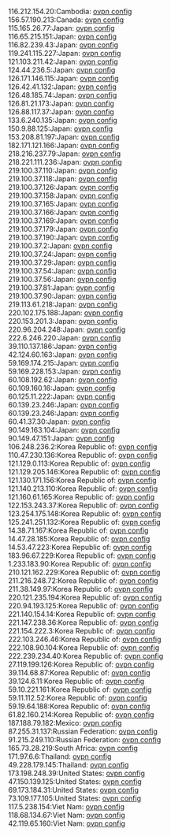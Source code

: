 116.212.154.20:Cambodia: [ovpn config](vpn/116_212_154_20.ovpn)  
156.57.190.213:Canada: [ovpn config](vpn/156_57_190_213.ovpn)  
115.165.26.77:Japan: [ovpn config](vpn/115_165_26_77.ovpn)  
116.65.215.151:Japan: [ovpn config](vpn/116_65_215_151.ovpn)  
116.82.239.43:Japan: [ovpn config](vpn/116_82_239_43.ovpn)  
119.241.115.227:Japan: [ovpn config](vpn/119_241_115_227.ovpn)  
121.103.211.42:Japan: [ovpn config](vpn/121_103_211_42.ovpn)  
124.44.236.5:Japan: [ovpn config](vpn/124_44_236_5.ovpn)  
126.171.146.115:Japan: [ovpn config](vpn/126_171_146_115.ovpn)  
126.42.41.132:Japan: [ovpn config](vpn/126_42_41_132.ovpn)  
126.48.185.74:Japan: [ovpn config](vpn/126_48_185_74.ovpn)  
126.81.21.173:Japan: [ovpn config](vpn/126_81_21_173.ovpn)  
126.88.117.37:Japan: [ovpn config](vpn/126_88_117_37.ovpn)  
133.6.240.135:Japan: [ovpn config](vpn/133_6_240_135.ovpn)  
150.9.88.125:Japan: [ovpn config](vpn/150_9_88_125.ovpn)  
153.208.81.197:Japan: [ovpn config](vpn/153_208_81_197.ovpn)  
182.171.121.166:Japan: [ovpn config](vpn/182_171_121_166.ovpn)  
218.216.237.79:Japan: [ovpn config](vpn/218_216_237_79.ovpn)  
218.221.111.236:Japan: [ovpn config](vpn/218_221_111_236.ovpn)  
219.100.37.110:Japan: [ovpn config](vpn/219_100_37_110.ovpn)  
219.100.37.118:Japan: [ovpn config](vpn/219_100_37_118.ovpn)  
219.100.37.126:Japan: [ovpn config](vpn/219_100_37_126.ovpn)  
219.100.37.158:Japan: [ovpn config](vpn/219_100_37_158.ovpn)  
219.100.37.165:Japan: [ovpn config](vpn/219_100_37_165.ovpn)  
219.100.37.166:Japan: [ovpn config](vpn/219_100_37_166.ovpn)  
219.100.37.169:Japan: [ovpn config](vpn/219_100_37_169.ovpn)  
219.100.37.179:Japan: [ovpn config](vpn/219_100_37_179.ovpn)  
219.100.37.190:Japan: [ovpn config](vpn/219_100_37_190.ovpn)  
219.100.37.2:Japan: [ovpn config](vpn/219_100_37_2.ovpn)  
219.100.37.24:Japan: [ovpn config](vpn/219_100_37_24.ovpn)  
219.100.37.29:Japan: [ovpn config](vpn/219_100_37_29.ovpn)  
219.100.37.54:Japan: [ovpn config](vpn/219_100_37_54.ovpn)  
219.100.37.56:Japan: [ovpn config](vpn/219_100_37_56.ovpn)  
219.100.37.81:Japan: [ovpn config](vpn/219_100_37_81.ovpn)  
219.100.37.90:Japan: [ovpn config](vpn/219_100_37_90.ovpn)  
219.113.61.218:Japan: [ovpn config](vpn/219_113_61_218.ovpn)  
220.102.175.188:Japan: [ovpn config](vpn/220_102_175_188.ovpn)  
220.153.201.3:Japan: [ovpn config](vpn/220_153_201_3.ovpn)  
220.96.204.248:Japan: [ovpn config](vpn/220_96_204_248.ovpn)  
222.6.246.220:Japan: [ovpn config](vpn/222_6_246_220.ovpn)  
39.110.137.186:Japan: [ovpn config](vpn/39_110_137_186.ovpn)  
42.124.60.163:Japan: [ovpn config](vpn/42_124_60_163.ovpn)  
59.169.174.215:Japan: [ovpn config](vpn/59_169_174_215.ovpn)  
59.169.228.153:Japan: [ovpn config](vpn/59_169_228_153.ovpn)  
60.108.192.62:Japan: [ovpn config](vpn/60_108_192_62.ovpn)  
60.109.160.16:Japan: [ovpn config](vpn/60_109_160_16.ovpn)  
60.125.11.222:Japan: [ovpn config](vpn/60_125_11_222.ovpn)  
60.139.23.246:Japan: [ovpn config](vpn/60_139_23_246.ovpn)  
60.139.23.246:Japan: [ovpn config](vpn/60_139_23_246.ovpn)  
60.41.37.30:Japan: [ovpn config](vpn/60_41_37_30.ovpn)  
90.149.163.104:Japan: [ovpn config](vpn/90_149_163_104.ovpn)  
90.149.47.151:Japan: [ovpn config](vpn/90_149_47_151.ovpn)  
106.248.236.2:Korea Republic of: [ovpn config](vpn/106_248_236_2.ovpn)  
110.47.230.136:Korea Republic of: [ovpn config](vpn/110_47_230_136.ovpn)  
121.129.0.113:Korea Republic of: [ovpn config](vpn/121_129_0_113.ovpn)  
121.129.205.146:Korea Republic of: [ovpn config](vpn/121_129_205_146.ovpn)  
121.130.171.156:Korea Republic of: [ovpn config](vpn/121_130_171_156.ovpn)  
121.140.213.110:Korea Republic of: [ovpn config](vpn/121_140_213_110.ovpn)  
121.160.61.165:Korea Republic of: [ovpn config](vpn/121_160_61_165.ovpn)  
122.153.243.37:Korea Republic of: [ovpn config](vpn/122_153_243_37.ovpn)  
123.254.175.148:Korea Republic of: [ovpn config](vpn/123_254_175_148.ovpn)  
125.241.251.132:Korea Republic of: [ovpn config](vpn/125_241_251_132.ovpn)  
14.38.71.167:Korea Republic of: [ovpn config](vpn/14_38_71_167.ovpn)  
14.47.28.185:Korea Republic of: [ovpn config](vpn/14_47_28_185.ovpn)  
14.53.47.223:Korea Republic of: [ovpn config](vpn/14_53_47_223.ovpn)  
183.96.67.229:Korea Republic of: [ovpn config](vpn/183_96_67_229.ovpn)  
1.233.183.90:Korea Republic of: [ovpn config](vpn/1_233_183_90.ovpn)  
210.121.162.229:Korea Republic of: [ovpn config](vpn/210_121_162_229.ovpn)  
211.216.248.72:Korea Republic of: [ovpn config](vpn/211_216_248_72.ovpn)  
211.38.149.97:Korea Republic of: [ovpn config](vpn/211_38_149_97.ovpn)  
220.121.235.194:Korea Republic of: [ovpn config](vpn/220_121_235_194.ovpn)  
220.94.193.125:Korea Republic of: [ovpn config](vpn/220_94_193_125.ovpn)  
221.140.154.14:Korea Republic of: [ovpn config](vpn/221_140_154_14.ovpn)  
221.147.238.36:Korea Republic of: [ovpn config](vpn/221_147_238_36.ovpn)  
221.154.222.3:Korea Republic of: [ovpn config](vpn/221_154_222_3.ovpn)  
222.103.246.46:Korea Republic of: [ovpn config](vpn/222_103_246_46.ovpn)  
222.108.90.104:Korea Republic of: [ovpn config](vpn/222_108_90_104.ovpn)  
222.239.234.40:Korea Republic of: [ovpn config](vpn/222_239_234_40.ovpn)  
27.119.199.126:Korea Republic of: [ovpn config](vpn/27_119_199_126.ovpn)  
39.114.68.87:Korea Republic of: [ovpn config](vpn/39_114_68_87.ovpn)  
39.124.6.11:Korea Republic of: [ovpn config](vpn/39_124_6_11.ovpn)  
59.10.221.161:Korea Republic of: [ovpn config](vpn/59_10_221_161.ovpn)  
59.11.112.52:Korea Republic of: [ovpn config](vpn/59_11_112_52.ovpn)  
59.19.64.188:Korea Republic of: [ovpn config](vpn/59_19_64_188.ovpn)  
61.82.160.214:Korea Republic of: [ovpn config](vpn/61_82_160_214.ovpn)  
187.188.79.182:Mexico: [ovpn config](vpn/187_188_79_182.ovpn)  
87.255.31.137:Russian Federation: [ovpn config](vpn/87_255_31_137.ovpn)  
91.215.249.110:Russian Federation: [ovpn config](vpn/91_215_249_110.ovpn)  
165.73.28.219:South Africa: [ovpn config](vpn/165_73_28_219.ovpn)  
171.97.6.6:Thailand: [ovpn config](vpn/171_97_6_6.ovpn)  
49.228.179.145:Thailand: [ovpn config](vpn/49_228_179_145.ovpn)  
173.198.248.39:United States: [ovpn config](vpn/173_198_248_39.ovpn)  
47.150.139.125:United States: [ovpn config](vpn/47_150_139_125.ovpn)  
69.173.184.31:United States: [ovpn config](vpn/69_173_184_31.ovpn)  
73.109.177.105:United States: [ovpn config](vpn/73_109_177_105.ovpn)  
117.5.238.154:Viet Nam: [ovpn config](vpn/117_5_238_154.ovpn)  
118.68.134.67:Viet Nam: [ovpn config](vpn/118_68_134_67.ovpn)  
42.119.65.160:Viet Nam: [ovpn config](vpn/42_119_65_160.ovpn)  
